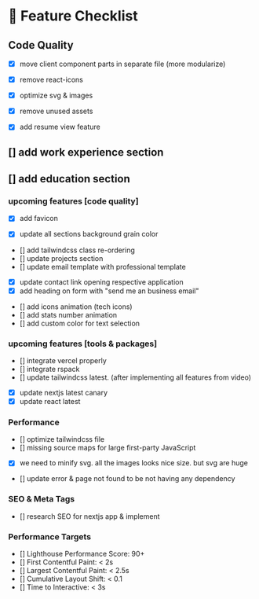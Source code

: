 # 🚀 Feature Checklist

## Code Quality

- [x] move client component parts in separate file (more modularize)
- [x] remove react-icons
- [x] optimize svg & images
- [x] remove unused assets

- [x] add resume view feature

## [] add work experience section

## [] add education section

### upcoming features [code quality]

- [x] add favicon

- [x] update all sections background grain color

- [] add tailwindcss class re-ordering
- [] update projects section
- [] update email template with professional template
- [x] update contact link opening respective application
- [x] add heading on form with "send me an business email"
- [] add icons animation (tech icons)
- [] add stats number animation
- [] add custom color for text selection

### upcoming features [tools & packages]

- [] integrate vercel properly
- [] integrate rspack
- [] update tailwindcss latest. (after implementing all features from video)
- [x] update nextjs latest canary
- [x] update react latest

### Performance

- [] optimize tailwindcss file
- [] missing source maps for large first-party JavaScript
- [x] we need to minify svg. all the images looks nice size. but svg are huge
- [] update error & page not found to be not having any dependency

### SEO & Meta Tags

- [] research SEO for nextjs app & implement

### Performance Targets

- [] Lighthouse Performance Score: 90+
- [] First Contentful Paint: < 2s
- [] Largest Contentful Paint: < 2.5s
- [] Cumulative Layout Shift: < 0.1
- [] Time to Interactive: < 3s
